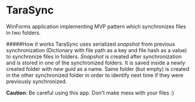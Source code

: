 # TaraSync
WinForms application implementing MVP pattern which synchronizes files in two folders.

#####How it works
TaraSync uses serialized *snapshot* from previous synchronization (Dictionary with file path as a key and file hash as a value) 
to synchronize files in folders.
*Snapshot* is created after synchronization and is stored in one of the synchronized folders. 
It is saved inside a newly created folder with *new guid* as a name. 
Same folder (but empty) is created in the other synchronized folder in order to identify next time 
if they were previously synchronized.

**Caution**: Be careful using this app. Don't make mess with your files :)
